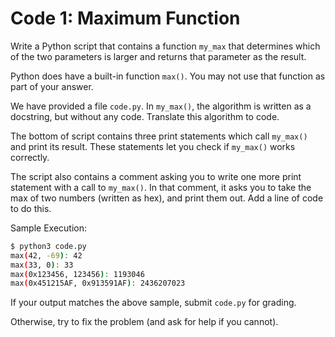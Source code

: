 # Code 1: Maximum Function

Write a Python script that contains a function `my_max` that determines which of the two parameters is larger and returns that parameter as the result.  

Python does have a built-in function `max()`.  You may not use that function as part of your answer.

We have provided a file `code.py`. In `my_max()`, the algorithm is written
as a docstring, but without any code. Translate this algorithm to code.

The bottom of script contains three print statements which call `my_max()` 
and print its result.  These statements let you check if `my_max()` works
correctly.

The script also contains a comment asking you to write one more print 
statement with a call to `my_max()`.  In that comment, it asks you to take
the max of two numbers (written as hex), and print them out.
Add a line of code to do this.

Sample Execution:
```bash
$ python3 code.py
max(42, -69): 42
max(33, 0): 33
max(0x123456, 123456): 1193046
max(0x451215AF, 0x913591AF): 2436207023
```

If your output matches the above sample, submit `code.py` for grading.

Otherwise, try to fix the problem (and ask for help if you cannot).
